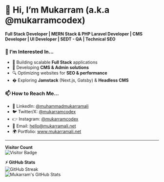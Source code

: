 # 👋 Hi, I’m Mukarram (a.k.a @mukarramcodex)  
**Full Stack Developer | MERN Stack & PHP Laravel Developer | CMS Developer | UI Developer | SEDT - QA | Technical SEO**  

### 👀 I’m Interested In...  
- 🚀 Building scalable **Full Stack** applications  
- 📝 Developing **CMS & Admin solutions**  
- 🔍 Optimizing websites for **SEO & performance**  
- � Exploring **Jamstack** (Next.js, Gatsby) & **Headless CMS**  

### 📫 How to Reach Me...  
- 💼 LinkedIn: [@muhammadmukarramali](https://www.linkedin.com/in/muhammadmukarramali/) 
- 🐦 Twitter/X: [@mukarramcodex](https://x.com/mukarramcodex)
- 👉 Instagram: [@mukarramcodex](https://www.instagram.com/mukarramcodex/)
- 📧 Email: hello@mukarramali.net  
- 🌍 Portfolio: www.mukarramali.net

---

<!---
mukarramcodex/mukarramcodex is a ✨ special ✨ repository because its `README.md` (this file) appears on your GitHub profile.
--->

**Visitor Count**  
![Visitor Badge](https://visitor-badge.laobi.icu/badge?page_id=mukarramcodex.mukarramcodex)  

**⚡ GitHub Stats**  
![GitHub Streak](https://streak-stats.demolab.com/?user=mukarramcodex&theme=radical)  
![Mukarram's GitHub Stats](https://github-readme-stats.vercel.app/api?username=mukarramcodex&show_icons=true&theme=radical)  
